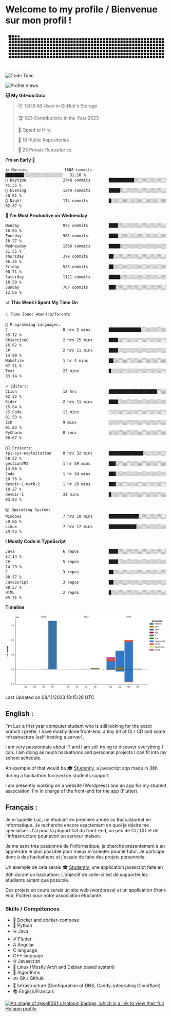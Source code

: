 # Welcome to my profile / Bienvenue sur mon profil !

![snake gif](https://github.com/wolf-361/wolf-361/blob/output/github-contribution-grid-snake.svg)

<!--START_SECTION:waka-->
![Code Time](http://img.shields.io/badge/Code%20Time-448%20hrs%2048%20mins-blue)

![Profile Views](http://img.shields.io/badge/Profile%20Views-0-blue)

**🐱 My GitHub Data** 

> 📦 120.8 kB Used in GitHub's Storage 
 > 
> 🏆 923 Contributions in the Year 2023
 > 
> 💼 Opted to Hire
 > 
> 📜 10 Public Repositories 
 > 
> 🔑 23 Private Repositories 
 > 
**I'm an Early 🐤** 

```text
🌞 Morning                1888 commits        ████████░░░░░░░░░░░░░░░░░   31.16 % 
🌆 Daytime                2748 commits        ███████████░░░░░░░░░░░░░░   45.35 % 
🌃 Evening                1249 commits        █████░░░░░░░░░░░░░░░░░░░░   20.61 % 
🌙 Night                  174 commits         █░░░░░░░░░░░░░░░░░░░░░░░░   02.87 % 
```
📅 **I'm Most Productive on Wednesday** 

```text
Monday                   972 commits         ████░░░░░░░░░░░░░░░░░░░░░   16.04 % 
Tuesday                  986 commits         ████░░░░░░░░░░░░░░░░░░░░░   16.27 % 
Wednesday                1306 commits        █████░░░░░░░░░░░░░░░░░░░░   21.55 % 
Thursday                 379 commits         ██░░░░░░░░░░░░░░░░░░░░░░░   06.26 % 
Friday                   528 commits         ██░░░░░░░░░░░░░░░░░░░░░░░   08.71 % 
Saturday                 1121 commits        █████░░░░░░░░░░░░░░░░░░░░   18.50 % 
Sunday                   767 commits         ███░░░░░░░░░░░░░░░░░░░░░░   12.66 % 
```


📊 **This Week I Spent My Time On** 

```text
🕑︎ Time Zone: America/Toronto

💬 Programming Languages: 
C                        8 hrs 2 mins        ██████████████░░░░░░░░░░░   55.12 % 
ObjectiveC               2 hrs 25 mins       ████░░░░░░░░░░░░░░░░░░░░░   16.62 % 
C#                       2 hrs 11 mins       ████░░░░░░░░░░░░░░░░░░░░░   14.99 % 
Makefile                 1 hr 4 mins         ██░░░░░░░░░░░░░░░░░░░░░░░   07.31 % 
Text                     27 mins             █░░░░░░░░░░░░░░░░░░░░░░░░   03.14 % 

🔥 Editors: 
CLion                    12 hrs              █████████████████████░░░░   82.32 % 
Rider                    2 hrs 11 mins       ████░░░░░░░░░░░░░░░░░░░░░   15.04 % 
VS Code                  13 mins             ░░░░░░░░░░░░░░░░░░░░░░░░░   01.53 % 
Zsh                      9 mins              ░░░░░░░░░░░░░░░░░░░░░░░░░   01.03 % 
PyCharm                  0 secs              ░░░░░░░░░░░░░░░░░░░░░░░░░   00.07 % 

🐱‍💻 Projects: 
tp1-sys-exploitation     8 hrs 32 mins       ███████████████░░░░░░░░░░   58.52 % 
gestionVMS               1 hr 59 mins        ███░░░░░░░░░░░░░░░░░░░░░░   13.66 % 
Code                     1 hr 34 mins        ███░░░░░░░░░░░░░░░░░░░░░░   10.76 % 
devoir-1-math-2          1 hr 29 mins        ███░░░░░░░░░░░░░░░░░░░░░░   10.27 % 
devoir-1                 31 mins             █░░░░░░░░░░░░░░░░░░░░░░░░   03.63 % 

💻 Operating System: 
Windows                  7 hrs 18 mins       █████████████░░░░░░░░░░░░   50.06 % 
Linux                    7 hrs 17 mins       ████████████░░░░░░░░░░░░░   49.94 % 
```

**I Mostly Code in TypeScript** 

```text
Java                     6 repos             ████░░░░░░░░░░░░░░░░░░░░░   17.14 % 
C#                       5 repos             ████░░░░░░░░░░░░░░░░░░░░░   14.29 % 
C                        3 repos             ██░░░░░░░░░░░░░░░░░░░░░░░   08.57 % 
JavaScript               3 repos             ██░░░░░░░░░░░░░░░░░░░░░░░   08.57 % 
HTML                     2 repos             █░░░░░░░░░░░░░░░░░░░░░░░░   05.71 % 
```



**Timeline**

![Lines of Code chart](https://raw.githubusercontent.com/wolf-361/wolf-361/main/assets/bar_graph.png)


 Last Updated on 08/11/2023 18:15:28 UTC
<!--END_SECTION:waka-->

## English : 

I'm Luc a first year computer student who is still looking for the exact branch I prefer. I have mostly done front-end, a tiny bit of CI / CD and some infrastructure (self-hosting a server).

I am very passionnate about IT and I am still trying to discover everything I can. I am doing as much hackathons and personnal projects I can fit into my school schedule.

An exemple of that would be 🎓 [Studently](https://github.com/wolf-361/Studently-CodeJam12), a javascript app made in 36h during a hackathon focused on students support.

I am presently working on a website (Wordpress) and an app for my student association. I'm in charge of the front-end for the app (Flutter).

## Français :

Je m'appelle Luc, un étudiant en première année au Baccalauréat en informatique. Je recherche encore exactement en quoi je désire me spécialiser. J'ai pour la plupart fait du front-end, un peu de CI / CD et de l'infrastructure pour avoir un serveur maison.

Je me sens très passionné de l'informatique, je cherche présentement à en apprendre le plus possible pour mieux m'orienter pour le futur. Je participe donc à des hackathons et j'essaie de faire des projets personnels.

Un exemple de cela serais 🎓 [Studently](https://github.com/wolf-361/Studently-CodeJam12), une application javascript faite en 36h durant un hackathon. L'objectif de celle-ci est de supporter les étudiants autant que possible.

Des projets en cours serais un site web (wordpress) et un application (front-end, Flutter) pour notre association étudiante.

###  Skills / Compétences

* 🐋 Docker and docker-compose
* 🐍 Python
* ☕ Java
* ℱ Flutter
* A Angular
* C language
* C++ language
* 🌐 Javascript
* 🐧 Linux (Mostly Arch and Debian based system)
* 🧩 Algorithms
* ✍️ Git / Github
* 📜 Infrastructure (Configuration of DNS, Caddy, integrating Cloudflare)
* 📚 English/Français

[![An image of @wolf361's Holopin badges, which is a link to view their full Holopin profile](https://holopin.me/wolf361)](https://holopin.io/@wolf361)


